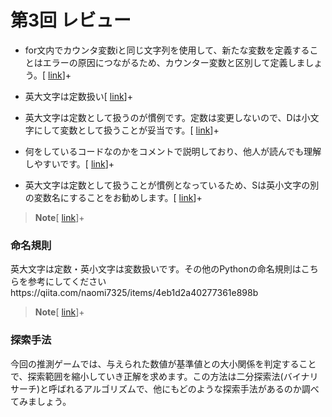 # 第3回 レビュー
* for文内でカウンタ変数iと同じ文字列を使用して、新たな変数を定義することはエラーの原因につながるため、カウンター変数と区別して定義しましょう。[ [link](2023_04_18.ipynb)]+

* 英大文字は定数扱い[ [link](2023_04_18.ipynb)]+

* 英大文字は定数として扱うのが慣例です。定数は変更しないので、Dは小文字にして変数として扱うことが妥当です。[ [link](kadai3.ipynb)]+

* 何をしているコードなのかをコメントで説明しており、他人が読んでも理解しやすいです。[ [link](ensyuu4.ipynb)]+

* 英大文字は定数として扱うことが慣例となっているため、Sは英小文字の別の変数名にすることをお勧めします。[ [link](2023_04_13.ipynb)]+

> **Note**[ [link](_exp3_1.ipynb)]+

### 命名規則

英大文字は定数・英小文字は変数扱いです。その他のPythonの命名規則はこちらを参考にしてくださいhttps://qiita.com/naomi7325/items/4eb1d2a40277361e898b

> **Note**[ [link](_exp3_1.ipynb)]+

### 探索手法

今回の推測ゲームでは、与えられた数値が基準値との大小関係を判定することで、探索範囲を縮小していき正解を求めます。この方法は二分探索法(バイナリサーチ)と呼ばれるアルゴリズムで、他にもどのような探索手法があるのか調べてみましょう。

